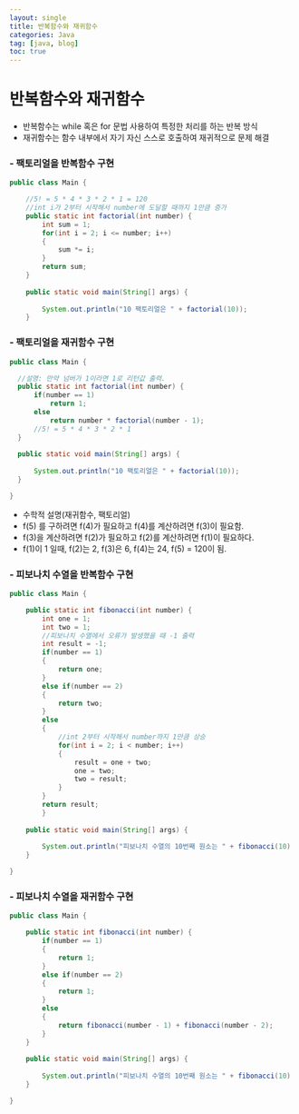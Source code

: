 ```yaml
---
layout: single
title: 반복함수와 재귀함수
categories: Java
tag: [java, blog]
toc: true
---
```


# 반복함수와 재귀함수
- 반복함수는 while 혹은 for 문법 사용하여 특정한 처리를 하는 반복 방식
- 재귀함수는 함수 내부에서 자기 자신 스스로 호출하여 재귀적으로 문제 해결

### - 팩토리얼을 반복함수 구현

```java
public class Main {

	//5! = 5 * 4 * 3 * 2 * 1 = 120
	//int i가 2부터 시작해서 number에 도달할 때까지 1만큼 증가
	public static int factorial(int number) {
		int sum = 1;
		for(int i = 2; i <= number; i++)
		{
			sum *= i;
		}
		return sum;
	}
	
	public static void main(String[] args) {
		
		System.out.println("10 팩토리얼은 " + factorial(10));
	}
  ```
  
  
  ### - 팩토리얼을 재귀함수 구현
  
  ```java
 public class Main {

	//설명: 만약 넘버가 1이라면 1로 리턴값 출력. 
	public static int factorial(int number) {
		if(number == 1)
			return 1;
		else
			return number * factorial(number - 1);
		//5! = 5 * 4 * 3 * 2 * 1
	}
	
	public static void main(String[] args) {
		
		System.out.println("10 팩토리얼은 " + factorial(10));
	}

}
```
- 수학적 설명(재귀함수, 팩토리얼)
- f(5) 를 구하려면 f(4)가 필요하고 f(4)를 계산하려면 f(3)이 필요함. 
- f(3)을 계산하려면 f(2)가 필요하고 f(2)를 계산하려면 f(1)이 필요하다.
- f(1)이 1 일때, f(2)는 2, f(3)은 6, f(4)는 24, f(5) = 120이 됨. 

### - 피보나치 수열을 반복함수 구현

```java
public class Main {

	public static int fibonacci(int number) {
		int one = 1;
		int two = 1;
		//피보나치 수열에서 오류가 발생했을 때 -1 출력
		int result = -1;
		if(number == 1)
		{
			return one;
		}
		else if(number == 2)
		{
			return two;
		}
		else
		{
			//int 2부터 시작해서 number까지 1만큼 상승
			for(int i = 2; i < number; i++)
			{
				result = one + two;
				one = two;
				two = result;
			}
		}
		return result;
		}
	
	public static void main(String[] args) {
		
		System.out.println("피보나치 수열의 10번째 원소는 " + fibonacci(10) + "입니다.");
	}

}
```

### - 피보나치 수열을 재귀함수 구현

```java
public class Main {

	public static int fibonacci(int number) {
		if(number == 1)
		{
			return 1;
		}
		else if(number == 2)
		{
			return 1;
		}
		else
		{
			return fibonacci(number - 1) + fibonacci(number - 2);
		}
	}
	
	public static void main(String[] args) {
		
		System.out.println("피보나치 수열의 10번째 원소는 " + fibonacci(10) + "입니다.");
	}

}
```

